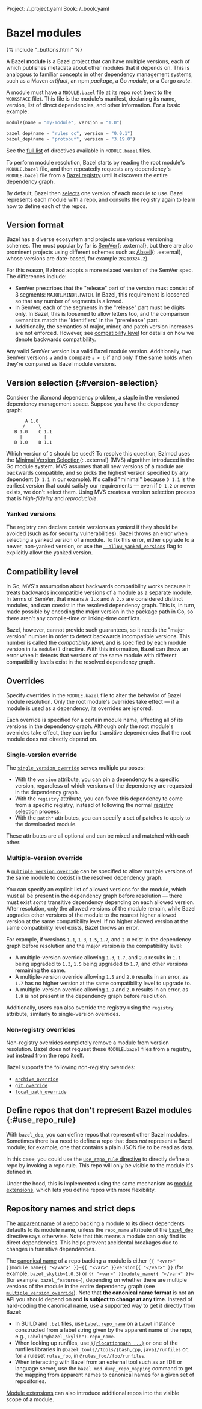 Project: /_project.yaml
Book: /_book.yaml

# Bazel modules

{% include "_buttons.html" %}

A Bazel **module** is a Bazel project that can have multiple versions, each of
which publishes metadata about other modules that it depends on. This is
analogous to familiar concepts in other dependency management systems, such as a
Maven *artifact*, an npm *package*, a Go *module*, or a Cargo *crate*.

A module must have a `MODULE.bazel` file at its repo root (next to the
`WORKSPACE` file). This file is the module's manifest, declaring its name,
version, list of direct dependencies, and other information. For a basic
example:

```python
module(name = "my-module", version = "1.0")

bazel_dep(name = "rules_cc", version = "0.0.1")
bazel_dep(name = "protobuf", version = "3.19.0")
```

See the [full list](/rules/lib/globals/module) of directives available in `MODULE.bazel` files.

To perform module resolution, Bazel starts by reading the root module's
`MODULE.bazel` file, and then repeatedly requests any dependency's
`MODULE.bazel` file from a [Bazel registry](/external/registry) until it
discovers the entire dependency graph.

By default, Bazel then [selects](#version-selection) one version of each module
to use. Bazel represents each module with a repo, and consults the registry
again to learn how to define each of the repos.

## Version format

Bazel has a diverse ecosystem and projects use various versioning schemes. The
most popular by far is [SemVer](https://semver.org){: .external}, but there are
also prominent projects using different schemes such as
[Abseil](https://github.com/abseil/abseil-cpp/releases){: .external}, whose
versions are date-based, for example `20210324.2`).

For this reason, Bzlmod adopts a more relaxed version of the SemVer spec. The
differences include:

*   SemVer prescribes that the "release" part of the version must consist of 3
    segments: `MAJOR.MINOR.PATCH`. In Bazel, this requirement is loosened so
    that any number of segments is allowed.
*   In SemVer, each of the segments in the "release" part must be digits only.
    In Bazel, this is loosened to allow letters too, and the comparison
    semantics match the "identifiers" in the "prerelease" part.
*   Additionally, the semantics of major, minor, and patch version increases are
    not enforced. However, see [compatibility level](#compatibility_level) for
    details on how we denote backwards compatibility.

Any valid SemVer version is a valid Bazel module version. Additionally, two
SemVer versions `a` and `b` compare `a < b` if and only if the same holds when
they're compared as Bazel module versions.

## Version selection {:#version-selection}

Consider the diamond dependency problem, a staple in the versioned dependency
management space. Suppose you have the dependency graph:

```
       A 1.0
      /     \
   B 1.0    C 1.1
     |        |
   D 1.0    D 1.1
```

Which version of `D` should be used? To resolve this question, Bzlmod uses the
[Minimal Version Selection](https://research.swtch.com/vgo-mvs){: .external}
(MVS) algorithm introduced in the Go module system. MVS assumes that all new
versions of a module are backwards compatible, and so picks the highest version
specified by any dependent (`D 1.1` in our example). It's called "minimal"
because `D 1.1` is the earliest version that could satisfy our requirements —
even if `D 1.2` or newer exists, we don't select them. Using MVS creates a
version selection process that is *high-fidelity* and *reproducible*.

### Yanked versions

The registry can declare certain versions as *yanked* if they should be avoided
(such as for security vulnerabilities). Bazel throws an error when selecting a
yanked version of a module. To fix this error, either upgrade to a newer,
non-yanked version, or use the
[`--allow_yanked_versions`](/reference/command-line-reference#flag--allow_yanked_versions)
flag to explicitly allow the yanked version.

## Compatibility level

In Go, MVS's assumption about backwards compatibility works because it treats
backwards incompatible versions of a module as a separate module. In terms of
SemVer, that means `A 1.x` and `A 2.x` are considered distinct modules, and can
coexist in the resolved dependency graph. This is, in turn, made possible by
encoding the major version in the package path in Go, so there aren't any
compile-time or linking-time conflicts.

Bazel, however, cannot provide such guarantees, so it needs the "major version"
number in order to detect backwards incompatible versions. This number is called
the *compatibility level*, and is specified by each module version in its
`module()` directive. With this information, Bazel can throw an error when it
detects that versions of the same module with different compatibility levels
exist in the resolved dependency graph.

## Overrides

Specify overrides in the `MODULE.bazel` file to alter the behavior of Bazel
module resolution. Only the root module's overrides take effect — if a module is
used as a dependency, its overrides are ignored.

Each override is specified for a certain module name, affecting all of its
versions in the dependency graph. Although only the root module's overrides take
effect, they can be for transitive dependencies that the root module does not
directly depend on.

### Single-version override

The [`single_version_override`](/rules/lib/globals/module#single_version_override)
serves multiple purposes:

*   With the `version` attribute, you can pin a dependency to a specific
    version, regardless of which versions of the dependency are requested in the
    dependency graph.
*   With the `registry` attribute, you can force this dependency to come from a
    specific registry, instead of following the normal [registry
    selection](/external/registry#selecting_registries) process.
*   With the `patch*` attributes, you can specify a set of patches to apply to
    the downloaded module.

These attributes are all optional and can be mixed and matched with each other.

### Multiple-version override

A [`multiple_version_override`](/rules/lib/globals/module#multiple_version_override)
can be specified to allow multiple versions of the same module to coexist in the
resolved dependency graph.

You can specify an explicit list of allowed versions for the module, which must
all be present in the dependency graph before resolution — there must exist
*some* transitive dependency depending on each allowed version. After
resolution, only the allowed versions of the module remain, while Bazel upgrades
other versions of the module to the nearest higher allowed version at the same
compatibility level. If no higher allowed version at the same compatibility
level exists, Bazel throws an error.

For example, if versions `1.1`, `1.3`, `1.5`, `1.7`, and `2.0` exist in the
dependency graph before resolution and the major version is the compatibility
level:

*   A multiple-version override allowing `1.3`, `1.7`, and `2.0` results in
    `1.1` being upgraded to `1.3`, `1.5` being upgraded to `1.7`, and other
    versions remaining the same.
*   A multiple-version override allowing `1.5` and `2.0` results in an error, as
    `1.7` has no higher version at the same compatibility level to upgrade to.
*   A multiple-version override allowing `1.9` and `2.0` results in an error, as
    `1.9` is not present in the dependency graph before resolution.

Additionally, users can also override the registry using the `registry`
attribute, similarly to single-version overrides.

### Non-registry overrides

Non-registry overrides completely remove a module from version resolution. Bazel
does not request these `MODULE.bazel` files from a registry, but instead from
the repo itself.

Bazel supports the following non-registry overrides:

*   [`archive_override`](/rules/lib/globals/module#archive_override)
*   [`git_override`](/rules/lib/globals/module#git_override)
*   [`local_path_override`](/rules/lib/globals/module#local_path_override)

## Define repos that don't represent Bazel modules {:#use_repo_rule}

With `bazel_dep`, you can define repos that represent other Bazel modules.
Sometimes there is a need to define a repo that does _not_ represent a Bazel
module; for example, one that contains a plain JSON file to be read as data.

In this case, you could use the [`use_repo_rule`
directive](/rules/lib/globals/module#use_repo_rule) to directly define a repo
by invoking a repo rule. This repo will only be visible to the module it's
defined in.

Under the hood, this is implemented using the same mechanism as [module
extensions](/external/extension), which lets you define repos with more
flexibility.

## Repository names and strict deps

The [apparent name](/external/overview#apparent-repo-name) of a repo backing a
module to its direct dependents defaults to its module name, unless the
`repo_name` attribute of the [`bazel_dep`](/rules/lib/globals/module#bazel_dep)
directive says otherwise. Note that this means a module can only find its direct
dependencies. This helps prevent accidental breakages due to changes in
transitive dependencies.

The [canonical name](/external/overview#canonical-repo-name) of a repo backing a
module is either `{{ "<var>" }}module_name{{ "</var>" }}~{{ "<var>" }}version{{
"</var>" }}` (for example, `bazel_skylib~1.0.3`) or `{{ "<var>" }}module_name{{
"</var>" }}~` (for example, `bazel_features~`), depending on whether there are
multiple versions of the module in the entire dependency graph (see
[`multiple_version_override`](/rules/lib/globals/module#multiple_version_override)).
Note that **the canonical name format** is not an API you should depend on and
**is subject to change at any time**. Instead of hard-coding the canonical name,
use a supported way to get it directly from Bazel:
*    In BUILD and `.bzl` files, use
     [`Label.repo_name`](/rules/lib/builtins/Label#repo_name) on a `Label` instance
     constructed from a label string given by the apparent name of the repo, e.g.,
     `Label("@bazel_skylib").repo_name`.
*    When looking up runfiles, use
     [`$(rlocationpath ...)`](https://bazel.build/reference/be/make-variables#predefined_label_variables)
     or one of the runfiles libraries in
     `@bazel_tools//tools/{bash,cpp,java}/runfiles` or, for a ruleset `rules_foo`,
     in `@rules_foo//foo/runfiles`.
*    When interacting with Bazel from an external tool such as an IDE or language
     server, use the `bazel mod dump_repo_mapping` command to get the mapping from
     apparent names to canonical names for a given set of repositories.

[Module extensions](/external/extension) can also introduce additional repos
into the visible scope of a module.
